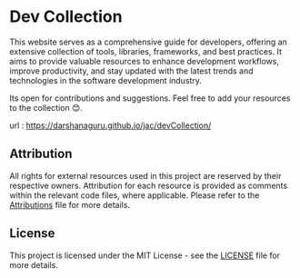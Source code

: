 # Dev Collection

This website serves as a comprehensive guide for developers, offering an extensive collection of tools, libraries, frameworks, and best practices. It aims to provide valuable resources to enhance development workflows, improve productivity, and stay updated with the latest trends and technologies in the software development industry.

Its open for contributions and suggestions. Feel free to add your resources to the collection 😊.

url : https://darshanaguru.github.io/jac/devCollection/


## Attribution

All rights for external resources used in this project are reserved by their respective owners. Attribution for each resource is provided as comments within the relevant code files, where applicable. Please refer to the [Attributions](https://darshanaguru.github.io/jac/attributions.html) file for more details.

## License

This project is licensed under the MIT License - see the [LICENSE](https://github.com/DarshanAguru/jac/blob/main/LICENSE) file for more details.

